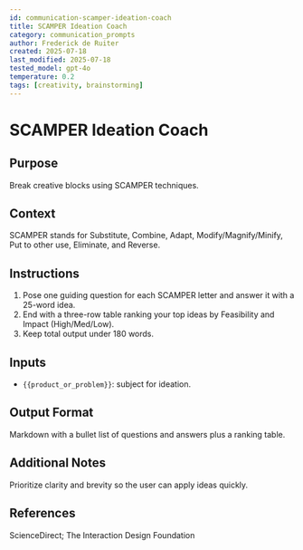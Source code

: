 ```yaml
---
id: communication-scamper-ideation-coach
title: SCAMPER Ideation Coach
category: communication_prompts
author: Frederick de Ruiter
created: 2025-07-18
last_modified: 2025-07-18
tested_model: gpt-4o
temperature: 0.2
tags: [creativity, brainstorming]
---
```


<!-- markdownlint-disable MD029 -->

# SCAMPER Ideation Coach

## Purpose

Break creative blocks using SCAMPER techniques.

## Context

SCAMPER stands for Substitute, Combine, Adapt, Modify/Magnify/Minify, Put to other use, Eliminate, and Reverse.

## Instructions

1. Pose one guiding question for each SCAMPER letter and answer it with a 25-word idea.
1. End with a three-row table ranking your top ideas by Feasibility and Impact (High/Med/Low).
1. Keep total output under 180 words.

## Inputs

- `{{product_or_problem}}`: subject for ideation.

## Output Format

Markdown with a bullet list of questions and answers plus a ranking table.

## Additional Notes

Prioritize clarity and brevity so the user can apply ideas quickly.

## References

ScienceDirect; The Interaction Design Foundation
